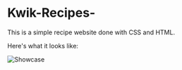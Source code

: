 # Kwik-Recipes-

This is a simple recipe website done with CSS and HTML.

Here's what it looks like:

![Showcase](https://user-images.githubusercontent.com/40691059/73591033-ecda0000-44e9-11ea-9b3f-9a1ed99f2b88.PNG)
